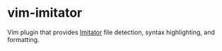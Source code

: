 # vim-imitator

Vim plugin that provides [Imitator](imitator.fr) file detection, syntax
highlighting, and formatting.
